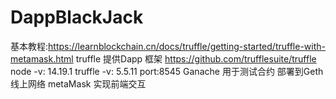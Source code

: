 # DappBlackJack

基本教程:https://learnblockchain.cn/docs/truffle/getting-started/truffle-with-metamask.html
truffle 提供Dapp 框架
https://github.com/trufflesuite/truffle
node -v: 14.19.1
truffle -v: 5.5.11
port:8545
Ganache 用于测试合约
部署到Geth线上网络
metaMask 实现前端交互
